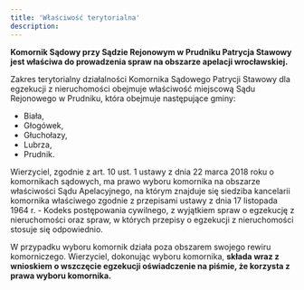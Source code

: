 ```yaml
---
title: 'Właściwość terytorialna'
description: 
---
```


**Komornik Sądowy przy Sądzie Rejonowym w Prudniku Patrycja Stawowy jest
właściwa do prowadzenia spraw na obszarze apelacji wrocławskiej.**


Zakres terytorialny działalności Komornika Sądowego Patrycji Stawowy dla egzekucji z
nieruchomości obejmuje właściwość miejscową Sądu Rejonowego w Prudniku, która obejmuje
następujące gminy:

- Biała,
- Głogówek,
- Głuchołazy,
- Lubrza,
- Prudnik.

Wierzyciel, zgodnie z art. 10 ust. 1 ustawy z dnia 22 marca 2018 roku o komornikach sądowych,
ma prawo wyboru komornika na obszarze właściwości Sądu Apelacyjnego, na którym znajduje się
siedziba kancelarii komornika właściwego zgodnie z przepisami ustawy z dnia 17 listopada 1964 r. - Kodeks postępowania cywilnego, z wyjątkiem spraw o egzekucję z nieruchomości oraz spraw, w
których przepisy o egzekucji z nieruchomości stosuje się odpowiednio.

W przypadku wyboru komornik działa poza obszarem swojego rewiru komorniczego. Wierzyciel,
dokonując wyboru komornika, **składa wraz z wnioskiem o wszczęcie egzekucji oświadczenie na
piśmie, że korzysta z prawa wyboru komornika.**


